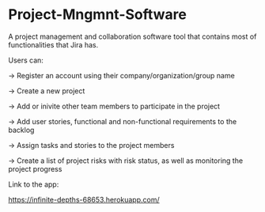 # Project-Mngmnt-Software

A project management and collaboration software tool that contains most of functionalities that Jira has.

Users can:

-> Register an account using their company/organization/group name

-> Create a new project

-> Add or inivite other team members to participate in the project

-> Add user stories, functional and non-functional requirements to the backlog

-> Assign tasks and stories to the project members

-> Create a list of project risks with risk status, as well as monitoring the project progress

Link to the app:

https://infinite-depths-68653.herokuapp.com/


